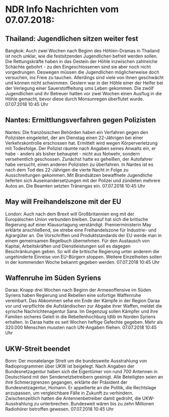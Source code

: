 # NDR Info Nachrichten vom 07.07.2018:


## Thailand: Jugendlichen sitzen weiter fest
Bangkok: Auch zwei Wochen nach Beginn des Höhlen-Dramas in Thailand ist noch unklar, wie die festsitzenden Jugendlichen befreit werden sollen. Die Rettungskräfte haben in das Gestein der Höhle inzwischen zahlreiche Schächte gebohrt - zu den Eingeschlossenen sind sie aber noch nicht vorgedrungen. Deswegen müssen die Jugendlichen möglicherweise doch versuchen, ins Freie zu tauchen. Allerdings sind viele von ihnen geschwächt und können nicht schwimmen. Gestern war in der Höhle einer der Helfer bei der Verlegung einer Sauerstoffleitung ums Leben gekommen. Die zwölf Jugendlichen und ihr Betreuer hatten vor zwei Wochen einen Ausflug in die Höhle gemacht, bevor diese durch Monsunregen überflutet wurde. 07.07.2018 10:45 Uhr 

## Nantes: Ermittlungsverfahren gegen Polizisten
Nantes: Die französischen Behörden haben ein Verfahren gegen den Polizisten eingeleitet, der am Dienstag einen 22-Jährigen bei einer Verkehrskontrolle erschossen hat. Ermittelt wird wegen Körperverletzung mit Todesfolge. Der Polizist räumte nach Angaben seines Anwalts ein, er habe - anders als bisher behauptet - nicht aus Notwehr, sondern versehentlich geschossen. Zunächst hatte es geheißen, der Autofahrer habe versucht, einen anderen Polizisten zu überfahren. In Nantes ist es nach dem Tod des 22-Jährigen die vierte Nacht in Folge zu Ausschreitungen gekommen. Mit Brandsätzen bewaffnete Jugendliche lieferten sich Auseinandersetzungen mit der Polizei und zündeten mehrere Autos an. Die Beamten setzten Tränengas ein. 07.07.2018 10:45 Uhr 

## May will Freihandelszone mit der EU
London: Auch nach dem Brexit will Großbritannien eng mit der Europäischen Union verbunden bleiben. Darauf hat sich die britische Regierung auf einer Klausurtagung verständigt. Premierministerin May erklärte anschließend, sie strebe eine Freihandelszone für Industrie- und Agrargüter an. Die Vorschriften und Produktstandards der EU werde man in einem gemeinsamen Regelbuch übernehmen. Für den Austausch von Kapital, Arbeitskräften und Dienstleistungen soll es dagegen Beschränkungen geben. So will die britische Regierung unter anderem die ungehinderte Einreise von EU-Bürgern stoppen. Weitere Einzelheiten sollen in der kommenden Woche bekannt gegeben werden. 07.07.2018 10:45 Uhr 

## Waffenruhe im Süden Syriens
Daraa: Knapp drei Wochen nach Beginn der Armeeoffensive im Süden Syriens haben Regierung und Rebellen eine sofortige Waffenruhe vereinbart. Das Abkommen sehe ein Ende der Kämpfe in der Region Daraa vor und verpflichte die Aufständischen zur Abgabe ihrer Waffen, meldet die syrische Nachrichtenagentur Sana. Im Gegenzug sollen Kämpfer und ihre Familien sicheres Geleit in die Rebellenhochburg Idlib im Norden Syriens erhalten. In Daraa hatte es seit Wochen heftige Gefechte gegeben. Mehr als 320.000 Menschen mussten nach UN-Angaben fliehen. 07.07.2018 10:45 Uhr 

## UKW-Streit beendet
Bonn: Der monatelange Streit um die bundesweite Ausstrahlung von Radioprogrammen über UKW ist beigelegt. Nach Angaben der Bundesnetzagentur haben sich die Eigentümer von rund 700 Antennen in Deutschland mit den Sendenetzbetreibern geeinigt. Alle Beteiligten seien an ihre Schmerzgrenzen gegangen, erklärte der Präsident der Bundesnetzagentur, Homann. Er appellierte an die Politik, die Rechtslage anzupassen, um vergleichbare Fälle in Zukunft zu verhindern. Zwischenzeitlich hatten die Antennenbetreiber damit gedroht, die UKW-Ausstrahlung zu unterbrechen. Bundesweit wären bis zu zehn Millionen Radiohörer betroffen gewesen. 07.07.2018 10:45 Uhr 
